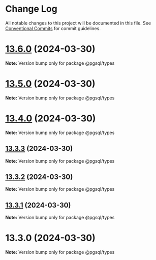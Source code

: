 # Change Log

All notable changes to this project will be documented in this file.
See [Conventional Commits](https://conventionalcommits.org) for commit guidelines.

# [13.6.0](https://github.com/launchql/pgsql-parser/compare/@pgsql/types@13.5.0...@pgsql/types@13.6.0) (2024-03-30)

**Note:** Version bump only for package @pgsql/types





# [13.5.0](https://github.com/launchql/pgsql-parser/compare/@pgsql/types@13.4.0...@pgsql/types@13.5.0) (2024-03-30)

**Note:** Version bump only for package @pgsql/types





# [13.4.0](https://github.com/launchql/pgsql-parser/compare/@pgsql/types@13.3.3...@pgsql/types@13.4.0) (2024-03-30)

**Note:** Version bump only for package @pgsql/types





## [13.3.3](https://github.com/launchql/pgsql-parser/compare/@pgsql/types@13.3.2...@pgsql/types@13.3.3) (2024-03-30)

**Note:** Version bump only for package @pgsql/types





## [13.3.2](https://github.com/launchql/pgsql-parser/compare/@pgsql/types@13.3.1...@pgsql/types@13.3.2) (2024-03-30)

**Note:** Version bump only for package @pgsql/types





## [13.3.1](https://github.com/launchql/pgsql-parser/compare/@pgsql/types@13.3.0...@pgsql/types@13.3.1) (2024-03-30)

**Note:** Version bump only for package @pgsql/types





# 13.3.0 (2024-03-30)

**Note:** Version bump only for package @pgsql/types

